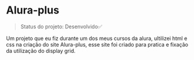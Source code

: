 # Alura-plus

>Status do projeto: Desenvolvido✅

Um projeto que eu fiz durante um dos meus cursos da alura, ultilizei html e css na criação do site 
Alura-plus, esse site foi criado para pratica e fixação da utilização do display grid.
